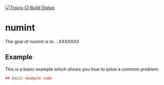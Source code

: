 [![Travis-CI Build Status](https://travis-ci.org/pmarjora/numint.svg?branch=master)](https://travis-ci.org/pmarjora/numint) <!-- README.md is generated from README.Rmd. Please edit that file -->

numint
======

The goal of numint is to ...XXXXXXX

Example
-------

This is a basic example which shows you how to solve a common problem:

``` r
## basic example code
```
